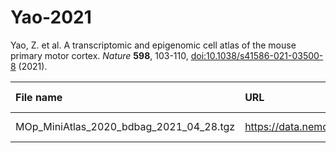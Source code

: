 # Yao-2021

Yao, Z. et al. A transcriptomic and epigenomic cell atlas of the mouse primary motor cortex. *Nature* **598**, 103-110, [doi:10.1038/s41586-021-03500-8](https://doi.org/10.1038/s41586-021-03500-8) (2021).

| File name | URL | Access date | MD5SUM | Remark |
|:----------|:----|:------------|:-------|:-------|
|MOp_MiniAtlas_2020_bdbag_2021_04_28.tgz|https://data.nemoarchive.org/publication_release/MOp_MiniAtlas_2020_bdbag_2021_04_28.tgz|Nov 3, 2021|11f3a6305b7a4fb7facf872d743abdb7|[NeMO Archive](https://assets.nemoarchive.org/dat-ch1nqb7)|
